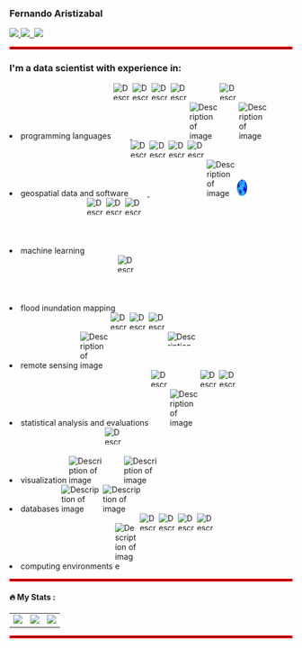 ### Fernando Aristizabal

<div id="badges">
  <a href="http://www.linkedin.com/in/fernando-aristizabal">
    <img src="https://img.shields.io/badge/LinkedIn-Profile-blue&style=plastic&logo=github"/>
  </a>
  <a href="https://scholar.google.com/citations?user=NRtvSKcAAAAJ&hl=en&oi=ao">
    <img src="https://img.shields.io/badge/Google%20Scholar-Pubs-informational&style=plastic&logo=github">
  </a>
  <a href="">
    <img src="https://komarev.com/ghpvc/?username=your-github-username&style=plastic&color=red&logo=github" alt=""/>
  </a>
  <a href="">
    <img src="https://img.shields.io/github/stars/fernando-aristizabal?style=social&logo=github)&theme=dark">
  </a>
</div>

<hr style="border: 2px solid red;">

### I'm a data scientist with experience in:
<p>
  <li> programming languages
    <a href="https://www.python.org">
      <img src="https://2.bp.blogspot.com/-pQ3fac19z9Y/W0dIQ0mOI3I/AAAAAAAAA_4/cUwaAH-x_doRMCztJ-pXU4IELx9DWzErQCLcBGAs/s1600/Python%2Blogo2.jpg" alt="Description of image" style="display:inline-block; width:30px; height:30px;">
     </a>
    <img src="https://www.clipartmax.com/png/middle/13-137348_logo-r-programming.png" alt="Description of image" style="display:inline-block; width:30px; height:30px;">
    <img src="https://fresheropenings.com/wp-content/uploads/2021/03/Free-C-Certification-Course-2.png" alt="Description of image" style="display:inline-block; width:30px; height:30px;">
    <img src="https://open.agh.edu.pl/wp-content/uploads/2009/11/Matlab_Logo-600x539.png" alt="Description of image" style="display:inline-block; width:30px; height:30px;">
    <img src="https://logbuch.c-base.org/wp-content/uploads/2011/10/latex.png" alt="Description of image" style="display:inline-block; width:50px;">
    <img src="https://www.kindpng.com/picc/m/168-1682787_bash-logo-shell-script-logo-hd-png-download.png" alt="Description of image" style="display:inline-block; width:30px; height:30px;">
    <img src="https://www.fullstackpython.com/img/logos/zsh.jpg" alt="Description of image" style="display:inline-block; width:50px;">
  </li>
  <li> geospatial data and software
    <a href="https://qgis.org/es/site/">
      <img src="https://www.qgis.ch/fr/nouvelles/publication-de-gdal-2.0/image_mini" alt="Description of image" style="display:inline-block; width:30px; height:30px;">
    </a>
    <img src="https://www.3liz.com/en/images/logo-qgis.png" alt="Description of image" style="display:inline-block; width:30px; height:30px;">
    <img src="https://numfocus.org/wp-content/uploads/2018/09/xarray-logo-square.png" alt="Description of image" style="display:inline-block; width:30px; height:30px;">
    <img src="https://geopandas.readthedocs.io/en/latest/_images/geopandas_icon.png" alt="Description of image" style="display:inline-block; width:30px; height:30px;">
    <img src="https://miro.medium.com/max/994/1*6NWwUDFzZzsgrJd3rjP9EQ.png" alt="Description of image" style="display:inline-block; width:50px">
    <img src="https://github.com/NOAA-OWP/gval/blob/main/docs/images/gval_dark_mode.png" alt="Description of image" style="display:inline-block; width:50px; height:30px;">
  </li>
  <li> machine learning
    <img src="http://penseeartificielle.fr/wp-content/uploads/2018/02/tensorflow-logo.png" alt="Description of image" style="display:inline-block; width:30px; height:30px;">
    <img src="https://pulplearning.altervista.org/wp-content/uploads/2021/03/1280px-Scikit_learn_logo_small.svg_-500x385.png" alt="Description of image" style="display:inline-block; width:30px; height:30px;">
    <img src="https://www.educative.io/api/edpresso/shot/5890743479566336/image/4838123834966016" alt="Description of image" style="display:inline-block; width:30px; height:30px;">
  </li>
  <li> flood inundation mapping
  <img src="https://www.pinclipart.com/picdir/middle/202-2028609_useful-links-national-flood-insurance-program-logo-png.png" alt="Description of image" style="display:inline-block; width:30px; height:30px;">
  </li>
  <li> remote sensing
  <img src="https://p7.hiclipart.com/preview/262/819/757/european-space-agency-logo-agence-spatiale-space-logo.jpg" alt="Description of image" style="display:inline-block; width:50px;">
  <img src="https://mlinqs.net/wp-content/uploads/2018/01/NASA_Logo-1285x1068.jpg" alt="Description of image" style="display:inline-block; width:30px; height:30px;">
    <img src="https://res.cloudinary.com/teepublic/image/private/s--H00xWYfO--/t_Preview/b_rgb:c8e0ec,c_limit,f_jpg,h_630,q_90,w_630/v1480194469/production/designs/642184_2.jpg" alt="Description of image" style="display:inline-block; width:30px; height:30px;">
    <img src="http://www.igik.edu.pl/upload/Image/teledetekcja/bazy-danych/terra_modis.jpg" alt="Description of image" style="display:inline-block; width:30px; height:30px;">
    <img src="http://www.esa.int/eologos/images/sentinel-1_neg.jpg" alt="Description of image" style="display:inline-block; width:50px; height:25px">
  </li>
  <li> statistical analysis and evaluations
    <img src="https://cdn1.iconfinder.com/data/icons/big-data-orchid-vol-2/256/Linear_Regression-512.png" alt="Description of image" style="display:inline-block; width:30px; height:30px;">
    <img src="https://assignmentpoint.com/wp-content/uploads/2016/05/Analysis-of-Variance.jpg" alt="Description of image" style="display:inline-block; width:50px;">
    <img src="https://ac-101708228-virtuoso-prod.s3.amazonaws.com/uploads/course/course_image/56/7-time-series-analysis.png" alt="Description of image" style="display:inline-block; width:30px; height:30px;">
    <img src="https://static.vecteezy.com/system/resources/previews/002/103/670/non_2x/scientific-method-and-hypothesis-testing-color-icon-vector.jpg" alt="Description of image" style="display:inline-block; width:30px; height:30px;">
  </li>
  <li> visualization
    <img src="https://miro.medium.com/max/3200/1*8i6raEmyewy9GpI47nU1ew.png" alt="Description of image" style="display:inline-block; width:60px;">
    <img src="https://user-images.githubusercontent.com/315810/92254613-279c8000-ee9f-11ea-9b73-5622a7d95f3f.png" alt="Description of image" style="display:inline-block; width:30px; height:30px;">
    <img src="https://wiki.bokeh-library-portal.org/images/6/65/Bokeh.png" alt="Description of image" style="display:inline-block; width:60px;">
    
  </li>
  <li>
    databases
    <img src="https://external-content.duckduckgo.com/iu/?u=https%3A%2F%2Ftse1.explicit.bing.net%2Fth%3Fid%3DOIP.SsAiH_CwhWvDyWpPFab74gHaC1%26pid%3DApi&f=1&ipt=6cacb799dd57d0e669d8598777642d02e520842b44e8c6a65eb7d56865a2d495&ipo=images" alt="Description of image" style="display:inline-block; width:70px;">
    <img src="https://luminfire.com/wp-content/uploads/2017/12/PostGis_Logo.png" alt="Description of image" style="display:inline-block; width:70px;">  
  </li>
  <li> computing environments
    <img src="http://gisuser.com/wp-content/uploads/2018/08/2000px-Amazon_Web_Services_Logo.svg_.png" alt="Description of image" style="display:inline-block; width:40px;">
    <img src="https://pluspng.com/img-png/digitalocean-logo-png-open-2000.png" alt="Description of image" style="display:inline-block; width:30px; height:30px;">
    <img src="https://pluspng.com/img-png/linux-logo-png-difference-between-linux-and-window-operating-system-linux-logo-860x854.png" alt="Description of image" style="display:inline-block; width:30px; height:30px;">
    <img src="https://www.pinclipart.com/picdir/middle/543-5433004_mac-os-logo-png-transparent-mac-os-logo.png" alt="Description of image" style="display:inline-block; width:30px; height:30px;">
    <img src="https://www.oreilly.com/content/wp-content/uploads/sites/2/2020/01/large_v-dark-212e499223241522b08a664ac16fd53e.png" alt="Description of image" style="display:inline-block; width:30px; height:30px;">
  </li>
</p>

<hr style="border: 2px solid red;">

#### :fire: My Stats :
<table cellspacing="0" cellpadding="0">
  <tr>
    <td><img src="http://github-readme-streak-stats.herokuapp.com?user=fernando-aristizabal&theme=dark&background=000000&card_width=300"></td>
    <td><img src="https://github-readme-stats.vercel.app/api/top-langs/?username=fernando-aristizabal&layout=compact&card_width=300&theme=dark&background=000000)"></td>
    <td><img src="https://github-readme-stats.vercel.app/api?username=fernando-aristizabal&show_icons=true"></td>
  </tr>
</table>

<hr style="border: 2px solid red;">
